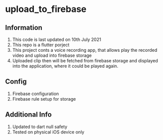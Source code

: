 # upload_to_firebase

## Information

1. This code is last updated on 10th July 2021
2. This repo is a flutter porject
3. This project conts a voice recording app, that allows play the recorded video and upload into firebase storage
4. Uploaded clip then will be fetched from firebase storage and displayed into the application, where it could be played again.

## Config
1. Firebase configuration 
2. Firebase rule setup for storage

## Additional Info
1. Updated to dart null safety
2. Tested on physical iOS device only
